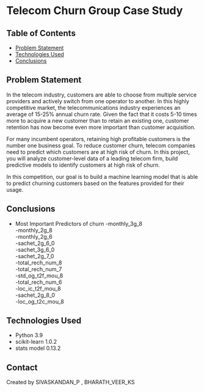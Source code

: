 # Telecom Churn Group Case Study

## Table of Contents
* [Problem Statement](#Problem-Statement)
* [Technologies Used](#technologies-used)
* [Conclusions](#conclusions)

<!-- You can include any other section that is pertinent to your problem -->

## Problem Statement
In the telecom industry, customers are able to choose from multiple service providers and actively switch from one operator to another. In this highly competitive market, the telecommunications industry experiences an average of 15-25% annual churn rate. Given the fact that it costs 5-10 times more to acquire a new customer than to retain an existing one, customer retention has now become even more important than customer acquisition.

For many incumbent operators, retaining high profitable customers is the number one business goal. To reduce customer churn, telecom companies need to predict which customers are at high risk of churn. In this project, you will analyze customer-level data of a leading telecom firm, build predictive models to identify customers at high risk of churn.

In this competition, our goal is to build a machine learning model that is able to predict churning customers based on the features provided for their usage.

## Conclusions
- Most Important Predictors of churn
        -monthly_3g_8           
        -monthly_2g_8       
        -monthly_2g_6       
        -sachet_2g_6_0      
        -sachet_3g_6_0      
        -sachet_2g_7_0      
        -total_rech_num_8   
        -total_rech_num_7   
        -std_og_t2f_mou_8   
        -total_rech_num_6    
        -loc_ic_t2f_mou_8   
        -sachet_2g_8_0      
        -loc_og_t2c_mou_8


## Technologies Used
- Python 3.9
- scikit-learn 1.0.2
- stats model 0.13.2


## Contact
Created by SIVASKANDAN_P , BHARATH_VEER_KS

